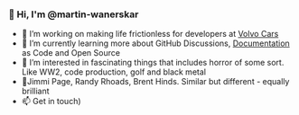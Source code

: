 ### 👋 Hi, I'm @martin-wanerskar

<!--
**martin-wanerskar/martin-wanerskar** is a ✨ _special_ ✨ repository because its `README.md` (this file) appears on your GitHub profile.
-->

- 🔭 I’m working on making life frictionless for developers at [Volvo Cars](https://www.volvocars.com/)
- 🌱 I’m currently learning more about GitHub Discussions, [Documentation](https://documentation.divio.com/introduction/) as Code and Open Source
- 👀 I’m interested in fascinating things that includes horror of some sort. Like WW2, code production, golf and black metal
- 🎸Jimmi Page, Randy Rhoads, Brent Hinds. Similar but different - equally brilliant
- 📫 Get in touch)



